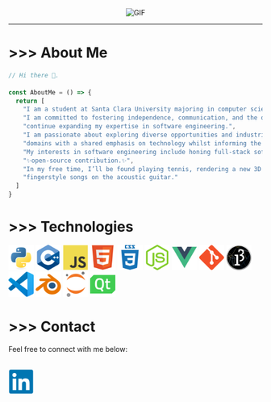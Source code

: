 <div align="center">
  <img alt="GIF" src="https://media.tenor.com/m3mKtgirABgAAAAC/muppet-kermit-the-frog.gif" />
</div>

<hr/>

<h1> >>> About Me </h1>

```js
// Hi there 👋. 

const AboutMe = () => {
  return [
    "I am a student at Santa Clara University majoring in computer science and minoring in mathematics.",
    "I am committed to fostering independence, communication, and the opportunity to learn from others as I",
    "continue expanding my expertise in software engineering.",
    "I am passionate about exploring diverse opportunities and industries, bridging the gap between novel",
    "domains with a shared emphasis on technology whilst informing the future of my professional career.",
    "My interests in software engineering include honing full-stack software development, web development, and",
    "✨open-source contribution.✨",
    "In my free time, I’ll be found playing tennis, rendering a new 3D project in Blender, or practicing", 
    "fingerstyle songs on the acoustic guitar."
  ]
}
```

<h1> >>> Technologies </h1>    
<div align="left">
  <img src="https://github.com/devicons/devicon/blob/master/icons/python/python-original.svg" title="Python" alt="Python" width="50"/>
  <img src="https://github.com/devicons/devicon/blob/master/icons/cplusplus/cplusplus-original.svg" title="CPP" alt="CPP" width="50"/>
  <img src="https://github.com/devicons/devicon/blob/master/icons/javascript/javascript-original.svg" title="JavaScript" alt="JavaScript" width="50"/>
  <img src="https://github.com/devicons/devicon/blob/master/icons/html5/html5-original.svg" title="HTML5" alt="HTML" width="50"/>
  <img src="https://github.com/devicons/devicon/blob/master/icons/css3/css3-plain-wordmark.svg"  title="CSS3" alt="CSS" width="50"/>
  <img src="https://github.com/devicons/devicon/blob/master/icons/nodejs/nodejs-original.svg" title="NodeJS" alt="NodeJS" width="50"/>
  <img src="https://github.com/devicons/devicon/blob/master/icons/vuejs/vuejs-original.svg" title="Vue" alt="Vue" width="50"/>
  <img src="https://github.com/devicons/devicon/blob/master/icons/git/git-original.svg" title="Git" alt="Git" width="50"/>
  <img src="https://github.com/devicons/devicon/blob/master/icons/processing/processing-original.svg" title="Processing" alt="Processing" width="50"/>
  <img src="https://github.com/devicons/devicon/blob/master/icons/vscode/vscode-original.svg" title="VSCode" alt="VSCode" width="50"/>
  <img src="https://github.com/devicons/devicon/blob/master/icons/blender/blender-original.svg" title="Blender" alt="Blender" width="50"/>
  <img src="https://github.com/devicons/devicon/blob/master/icons/jupyter/jupyter-original.svg" title="Jupyter" alt="Jupyter" width="50"/>
  <img src="https://github.com/devicons/devicon/blob/master/icons/qt/qt-original.svg" title="QT" alt="QT" width="50"/>
</div>
   
<h1> >>> Contact </h1>
Feel free to connect with me below:
<br/>
<br/>

[<img src="https://github.com/devicons/devicon/blob/master/icons/linkedin/linkedin-original.svg" title="LinkedIn" alt="LinkedIn" width="50"/>](https://www.linkedin.com/in/rileywong510/)
